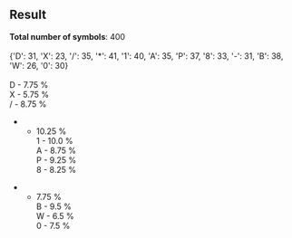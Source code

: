 ## Result ##

**Total number of symbols**:  400 <br>
<br>
{'D': 31, 'X': 23, '/': 35, '*': 41, '1': 40, 'A': 35, 'P': 37, '8': 33, '-': 31, 'B': 38, 'W': 26, '0': 30} <br>
<br>
D  -  7.75 % <br>
X  -  5.75 % <br>
/  -  8.75 % <br>
*  -  10.25 % <br>
1  -  10.0 % <br>
A  -  8.75 % <br>
P  -  9.25 % <br>
8  -  8.25 % <br>
-  -  7.75 % <br>
B  -  9.5 % <br>
W  -  6.5 % <br>
0  -  7.5 % <br>
